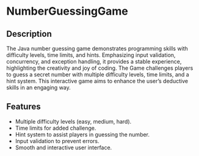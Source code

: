 # NumberGuessingGame
## Description
The Java number guessing game demonstrates programming skills with difficulty levels, time limits, and hints. Emphasizing input validation, concurrency, and exception handling, it provides a stable experience, highlighting the creativity and joy of coding.
The Game challenges players to guess a secret number with multiple difficulty levels, time limits, and a hint system. This interactive game aims to enhance the user’s deductive skills in an engaging way.

## Features

- Multiple difficulty levels (easy, medium, hard).
- Time limits for added challenge.
- Hint system to assist players in guessing the number.
- Input validation to prevent errors.
- Smooth and interactive user interface.



